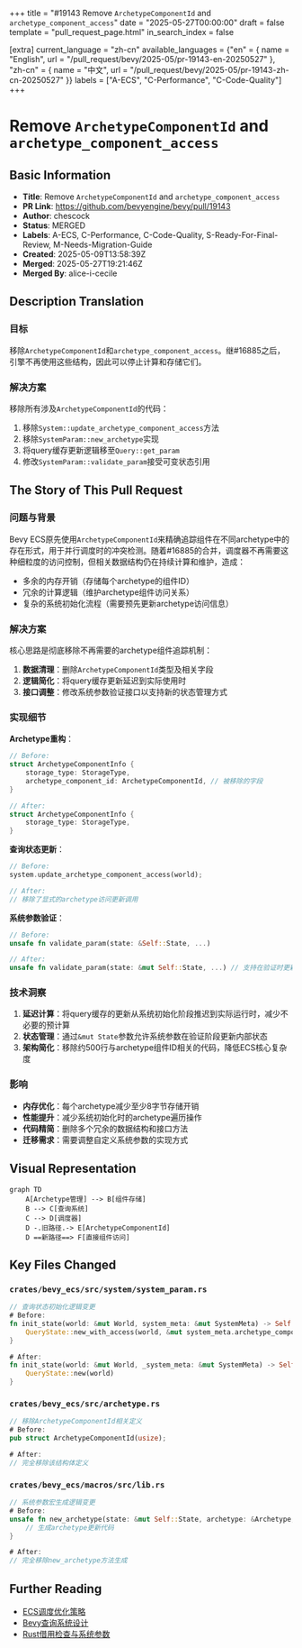 +++
title = "#19143 Remove `ArchetypeComponentId` and `archetype_component_access`"
date = "2025-05-27T00:00:00"
draft = false
template = "pull_request_page.html"
in_search_index = false

[extra]
current_language = "zh-cn"
available_languages = {"en" = { name = "English", url = "/pull_request/bevy/2025-05/pr-19143-en-20250527" }, "zh-cn" = { name = "中文", url = "/pull_request/bevy/2025-05/pr-19143-zh-cn-20250527" }}
labels = ["A-ECS", "C-Performance", "C-Code-Quality"]
+++

# Remove `ArchetypeComponentId` and `archetype_component_access`

## Basic Information
- **Title**: Remove `ArchetypeComponentId` and `archetype_component_access`
- **PR Link**: https://github.com/bevyengine/bevy/pull/19143
- **Author**: chescock
- **Status**: MERGED
- **Labels**: A-ECS, C-Performance, C-Code-Quality, S-Ready-For-Final-Review, M-Needs-Migration-Guide
- **Created**: 2025-05-09T13:58:39Z
- **Merged**: 2025-05-27T19:21:46Z
- **Merged By**: alice-i-cecile

## Description Translation
### 目标
移除`ArchetypeComponentId`和`archetype_component_access`。继#16885之后，引擎不再使用这些结构，因此可以停止计算和存储它们。

### 解决方案
移除所有涉及`ArchetypeComponentId`的代码：
1. 移除`System::update_archetype_component_access`方法
2. 移除`SystemParam::new_archetype`实现
3. 将query缓存更新逻辑移至`Query::get_param`
4. 修改`SystemParam::validate_param`接受可变状态引用

## The Story of This Pull Request

### 问题与背景
Bevy ECS原先使用`ArchetypeComponentId`来精确追踪组件在不同archetype中的存在形式，用于并行调度时的冲突检测。随着#16885的合并，调度器不再需要这种细粒度的访问控制，但相关数据结构仍在持续计算和维护，造成：
- 多余的内存开销（存储每个archetype的组件ID）
- 冗余的计算逻辑（维护archetype组件访问关系）
- 复杂的系统初始化流程（需要预先更新archetype访问信息）

### 解决方案
核心思路是彻底移除不再需要的archetype组件追踪机制：
1. **数据清理**：删除`ArchetypeComponentId`类型及相关字段
2. **逻辑简化**：将query缓存更新延迟到实际使用时
3. **接口调整**：修改系统参数验证接口以支持新的状态管理方式

### 实现细节
**Archetype重构**：
```rust
// Before:
struct ArchetypeComponentInfo {
    storage_type: StorageType,
    archetype_component_id: ArchetypeComponentId, // 被移除的字段
}

// After:
struct ArchetypeComponentInfo {
    storage_type: StorageType,
}
```

**查询状态更新**：
```rust
// Before:
system.update_archetype_component_access(world);

// After:
// 移除了显式的archetype访问更新调用
```

**系统参数验证**：
```rust
// Before:
unsafe fn validate_param(state: &Self::State, ...)

// After:
unsafe fn validate_param(state: &mut Self::State, ...) // 支持在验证时更新状态
```

### 技术洞察
1. **延迟计算**：将query缓存的更新从系统初始化阶段推迟到实际运行时，减少不必要的预计算
2. **状态管理**：通过`&mut State`参数允许系统参数在验证阶段更新内部状态
3. **架构简化**：移除约500行与archetype组件ID相关的代码，降低ECS核心复杂度

### 影响
- **内存优化**：每个archetype减少至少8字节存储开销
- **性能提升**：减少系统初始化时的archetype遍历操作
- **代码精简**：删除多个冗余的数据结构和接口方法
- **迁移需求**：需要调整自定义系统参数的实现方式

## Visual Representation

```mermaid
graph TD
    A[Archetype管理] --> B[组件存储]
    B --> C[查询系统]
    C --> D[调度器]
    D -.旧路径.-> E[ArchetypeComponentId]
    D ==新路径==> F[直接组件访问]
```

## Key Files Changed

### `crates/bevy_ecs/src/system/system_param.rs`
```rust
// 查询状态初始化逻辑变更
# Before:
fn init_state(world: &mut World, system_meta: &mut SystemMeta) -> Self::State {
    QueryState::new_with_access(world, &mut system_meta.archetype_component_access)
}

# After:
fn init_state(world: &mut World, _system_meta: &mut SystemMeta) -> Self::State {
    QueryState::new(world)
}
```

### `crates/bevy_ecs/src/archetype.rs`
```rust
// 移除ArchetypeComponentId相关定义
# Before:
pub struct ArchetypeComponentId(usize);

# After:
// 完全移除该结构体定义
```

### `crates/bevy_ecs/macros/src/lib.rs`
```rust
// 系统参数宏生成逻辑变更
# Before:
unsafe fn new_archetype(state: &mut Self::State, archetype: &Archetype, system_meta: &mut SystemMeta) {
    // 生成archetype更新代码
}

# After:
// 完全移除new_archetype方法生成
```

## Further Reading
- [ECS调度优化策略](https://bevyengine.org/learn/book/ecs-scheduling/)
- [Bevy查询系统设计](https://bevyengine.org/learn/book/queries/)
- [Rust借用检查与系统参数](https://doc.rust-lang.org/nomicon/borrow-checker.html)